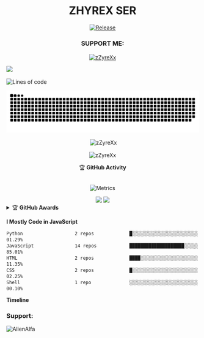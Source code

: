 <!-- < src="https://i.imgur.com/mCZXY81.jpeg"/> -->



<!--
___
![Metrics](https://github.com/zZyreXx/zZyreXx/blob/beta/github-metrics.svg)
___
-->
<!--
[![ReadMe Card](https://github-readme-stats.vercel.app/api/pin/?username=Alien-alfa&repo=termux-wabot&theme=auto)](https://github.com/mhankbarbar/termux-wabot)
-->

<!---
```python
class say_hello:

    def __init__(self, text) -> None:
        self.text = text

    def __str__(self) -> str:
        return self.text

    def __repr__(self) -> str:
        return self.__str__()

if __name__ == "__main__":
    print(say_hello("Hello there 👋, I'm Alien-alfa, Nice to meet you all!"))
```
-->

<div align="center">
  <a href="https://alien-alfa.github.io"><span class="avatar"> </a></span>
  <h1>ZHYREX SER</h1>
</div>


<p align="center">
  <a href="https://github.com/zZyreXx"><img title="Release" src="https://img.shields.io/badge/About-You%20only%20live%20once,%20but%20if%20you%20do%20it%20right,%20once%20is%20enough-cyan.svg?style=for-the-badge&logo=appveyor" /></a>
</p>

<!--
<div align="center">
<h7> You only live once, but if you do it right, once is enough.</h7>
</div>
-->

</p>
<p align="center">
<h3 align="center">SUPPORT ME:</h3>
<p align="center"><a href="https://www.buymeacoffee.com/zZyreXxSer"> <img align="center" src="https://cdn.buymeacoffee.com/buttons/v2/default-yellow.png" height="50" width="210" alt="zZyreXx" /></a></p></p>


<!--START_SECTION:waka-->
<img src="https://komarev.com/ghpvc/?username=zZyreXx&label=Profile%20views&color=ff69b4&label=Profile+Views&style=plastic">

![Lines of code](https://img.shields.io/badge/From%20Hello%20World%20I%27ve%20Written-4%20Million%20lines%20of%20code-blue)
 <div align="center">

 ![Run on Repl.it](https://github.com/Platane/snk/raw/output/github-contribution-grid-snake.svg)
 
 <div align="left">
<!--
<h3 align="left">Languages and Tools:</h3>
<p align="left"> <a href="https://www.gnu.org/software/bash/" target="_blank"> <img src="https://www.vectorlogo.zone/logos/gnu_bash/gnu_bash-icon.svg" alt="bash" width="40" height="40"/> </a> <a href="https://www.blender.org/" target="_blank"> <img src="https://download.blender.org/branding/community/blender_community_badge_white.svg" alt="blender" width="40" height="40"/> </a> <a href="https://www.docker.com/" target="_blank"> <img src="https://raw.githubusercontent.com/devicons/devicon/master/icons/docker/docker-original-wordmark.svg" alt="docker" width="40" height="40"/> </a> <a href="https://cloud.google.com" target="_blank"> <img src="https://www.vectorlogo.zone/logos/google_cloud/google_cloud-icon.svg" alt="gcp" width="40" height="40"/> </a> <a href="https://grafana.com" target="_blank"> <img src="https://www.vectorlogo.zone/logos/grafana/grafana-icon.svg" alt="grafana" width="40" height="40"/> </a> <a href="https://heroku.com" target="_blank"> <img src="https://www.vectorlogo.zone/logos/heroku/heroku-icon.svg" alt="heroku" width="40" height="40"/> </a> <a href="https://www.w3.org/html/" target="_blank"> <img src="https://raw.githubusercontent.com/devicons/devicon/master/icons/html5/html5-original-wordmark.svg" alt="html5" width="40" height="40"/> </a> <a href="https://www.adobe.com/in/products/illustrator.html" target="_blank"> <img src="https://www.vectorlogo.zone/logos/adobe_illustrator/adobe_illustrator-icon.svg" alt="illustrator" width="40" height="40"/> </a> <a href="https://developer.mozilla.org/en-US/docs/Web/JavaScript" target="_blank"> <img src="https://raw.githubusercontent.com/devicons/devicon/master/icons/javascript/javascript-original.svg" alt="javascript" width="40" height="40"/> </a> <a href="https://www.linux.org/" target="_blank"> <img src="https://raw.githubusercontent.com/devicons/devicon/master/icons/linux/linux-original.svg" alt="linux" width="40" height="40"/> </a> <a href="https://nodejs.org" target="_blank"> <img src="https://raw.githubusercontent.com/devicons/devicon/master/icons/nodejs/nodejs-original-wordmark.svg" alt="nodejs" width="40" height="40"/> </a> <a href="https://www.postgresql.org" target="_blank"> <img src="https://raw.githubusercontent.com/devicons/devicon/master/icons/postgresql/postgresql-original-wordmark.svg" alt="postgresql" width="40" height="40"/> </a> <a href="https://www.python.org" target="_blank"> <img src="https://raw.githubusercontent.com/devicons/devicon/master/icons/python/python-original.svg" alt="python" width="40" height="40"/> </a> <a href="https://unrealengine.com/" target="_blank"> <img src="https://raw.githubusercontent.com/kenangundogan/fontisto/036b7eca71aab1bef8e6a0518f7329f13ed62f6b/icons/svg/brand/unreal-engine.svg" alt="unreal" width="40" height="40"/> </a> </p>

<p><img align="center" src="https://github-readme-stats.vercel.app/api/top-langs?username=zZyreXx&show_icons=true&layout=compact&theme=nightowl" alt="zZyreXx" /></p>
-->
<div align="center">
<p>&nbsp;<img align="center" src="https://github-readme-stats.vercel.app/api?username=zZyreXx&show_icons=true&theme=nightowl" alt="zZyreXx" /></p>

<p><img align="center" src="https://github-readme-streak-stats.herokuapp.com/?user=zZyreXx&theme=nightowl" alt="zZyreXx" /></p>
</details> </div>

<div align="center">
    <summary>&#127942 <b>GitHub Activity</b></summary><br/>

![Metrics](https://metrics.lecoq.io/zZyreXx?template=classic&followup=1&isocalendar=1&languages=1&isocalendar.duration=half-year&config.timezone=Europe%2FIstanbul)


</div>
<div align="center">
 <tr>
        <td align="center"><img src="https://github-readme-stats.vercel.app/api/top-langs/?username=zZyreXx&theme=radical&layout=compact" /></td>
    </tr>
    <tr>
        <td align="center"><img src="http://open.spotify.com/track/6rqhFgbbKwnb9MLmUQDhG6&cover_image=true)" /></td>
    </tr>
  </div>

<details>
    <summary>&#127942 <b>GitHub Awards</b></summary><br/>

![Github Trophy](https://github-profile-trophy.vercel.app/?username=zZyreXx)

</details>
    
**I Mostly Code in JavaScript** 

```text
Python                   2 repos             █░░░░░░░░░░░░░░░░░░░░░░░░   01.29% 
JavaScript               14 repos            ████████████████████░░░░░   85.01% 
HTML                     2 repos             ████░░░░░░░░░░░░░░░░░░░░░   11.35% 
CSS                      2 repos             █░░░░░░░░░░░░░░░░░░░░░░░░   02.25% 
Shell                    1 repo              ░░░░░░░░░░░░░░░░░░░░░░░░░   00.10%

```


**Timeline**

 

<h3 align="left">Support:</h3>
<p><a href="https://www.buymeacoffee.com/zZyreXxSer"> <img align="left" src="https://cdn.buymeacoffee.com/buttons/v2/default-yellow.png" height="50" width="210" alt="AlienAlfa" /></a></p>
</div>
